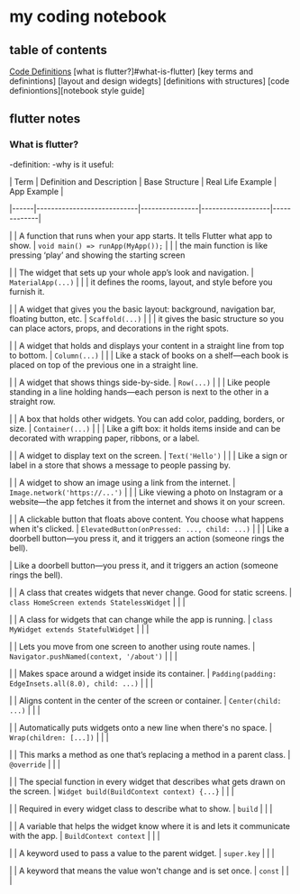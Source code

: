 # my coding notebook

## table of contents
[Code Definitions](#code_definitions)
[what is flutter?]#what-is-flutter)
[key terms and definintions]
[layout and design widegts]
[definitions with structures]
[code definiontions][notebook style guide]

## flutter notes


### What is flutter?
-definition:
-why is it useful:



| Term | Definition and Description | Base Structure | Real Life Example | App Example |

|------|----------------------------|----------------|-------------------|-------------|

|      | A function that runs when your app starts. It tells Flutter what app to show. | `void main() => runApp(MyApp());` |  |  | the main function is like pressing ‘play’ and showing the starting screen

|      | The widget that sets up your whole app’s look and navigation. | `MaterialApp(...)` |  |  | it defines the rooms, layout, and style before you furnish it.

|      | A widget that gives you the basic layout: background, navigation bar, floating button, etc. | `Scaffold(...)` |  |  | it gives the basic structure so you can place actors, props, and decorations in the right spots.

|      | A widget that holds and displays your content in a straight line from top to bottom. | `Column(...)` |  |  | Like a stack of books on a shelf—each book is placed on top of the previous one in a straight line.

|      | A widget that shows things side-by-side. | `Row(...)` |  |  | Like people standing in a line holding hands—each person is next to the other in a straight row.

|      | A box that holds other widgets. You can add color, padding, borders, or size. | `Container(...)` |  |  | Like a gift box: it holds items inside and can be decorated with wrapping paper, ribbons, or a label.

|      | A widget to display text on the screen. | `Text('Hello')` |  |  | Like a sign or label in a store that shows a message to people passing by.

|      | A widget to show an image using a link from the internet. | `Image.network('https://...')` |  |  | Like viewing a photo on Instagram or a website—the app fetches it from the internet and shows it on your screen.

|      | A clickable button that floats above content. You choose what happens when it's clicked. | `ElevatedButton(onPressed: ..., child: ...)` |  |  | Like a doorbell button—you press it, and it triggers an action (someone rings the bell).

|      Like a doorbell button—you press it, and it triggers an action (someone rings the bell).

|      | A class that creates widgets that never change. Good for static screens. | `class HomeScreen extends StatelessWidget` |  |  |

|      | A class for widgets that can change while the app is running. | `class MyWidget extends StatefulWidget` |  |  |

|      | Lets you move from one screen to another using route names. | `Navigator.pushNamed(context, '/about')` |  |  |

|      | Makes space around a widget inside its container. | `Padding(padding: EdgeInsets.all(8.0), child: ...)` |  |  |

|      | Aligns content in the center of the screen or container. | `Center(child: ...)` |  |  |

|      | Automatically puts widgets onto a new line when there's no space. | `Wrap(children: [...])` |  |  |

|      | This marks a method as one that’s replacing a method in a parent class. | `@override` |  |  |

|      | The special function in every widget that describes what gets drawn on the screen. | `Widget build(BuildContext context) {...}` |  |  |

|      | Required in every widget class to describe what to show. | `build` |  |  |

|      | A variable that helps the widget know where it is and lets it communicate with the app. | `BuildContext context` |  |  |

|      | A keyword used to pass a value to the parent widget. | `super.key` |  |  |

|      | A keyword that means the value won't change and is set once. | `const` |  |  |
